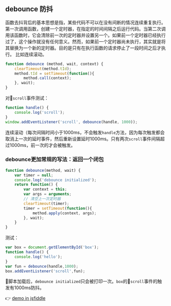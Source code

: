## debounce 防抖
函数去抖背后的基本思想是指，某些代码不可以在没有间断的情况连续重复执行。第一次调用函数，创建一个定时器，在指定的时间间隔之后运行代码。当第二次调用该函数时，它会清除前一次的定时器并设置另一个。如果前一个定时器已经执行过了，这个操作就没有任何意义。然而，如果前一个定时器尚未执行，其实就是将其替换为一个新的定时器。目的是只有在执行函数的请求停止了一段时间之后才执行。
比如连续滚动。
```javascript
function debounce (method, wait, context) {
    clearTimeout(method.tId);
    method.tId = setTimeout(function(){
        method.call(context);
    }, wait);
}
```
对```scroll```事件测试：
```javascript
function handle() {
    console.log('scroll');
}
window.addEventListener('scroll', debounce(handle, 1000));
```
连续滚动（每次间隔时间小于1000ms，不会触发```handle```方法，因为每次触发都会取消上一次的延时事件，然后重新设置延时1000ms。只有两次```scroll```事件间隔超过1000ms，前一次的才会被触发。
### debounce更加常规的写法：返回一个闭包
```javascript
function debounce(method, wait) {
    var timer = null;
    console.log('debounce initialized');
    return function() {
        var context = this;
        var args = arguments;
        // 清空上一次定时器
        clearTimeout(timer);
        timer = setTimeout(function(){
            method.apply(context, args);
        }, wait);
    }
}
```
测试：
```javascript
var box = document.getElementById('box');
function handle() {
    console.log('hello');
}
var fun = debounce(handle,1000);
box.addEventListener('scroll',fun);
```
脚本加载后，```debounce initialized```只会被打印一次。```box```的```scroll```事件的触发有1000ms防抖。

:point_right: [demo in jsfiddle](https://jsfiddle.net/xqy_young/Ls2jaxvp/3/?utm_source=website&utm_medium=embed&utm_campaign=Ls2jaxvp)
